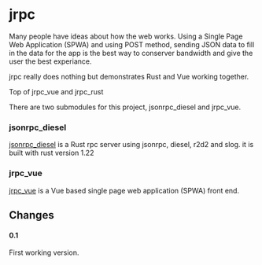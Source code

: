 # jrpc

Many people have ideas about how the web works. Using a Single Page Web Application (SPWA) and using POST method, sending JSON data to fill in the data for the app is the best way to conserver bandwidth and give the user the best experiance.

jrpc really does nothing but demonstrates Rust and Vue working together.

Top of jrpc_vue and jrpc_rust

There are two submodules for this project, jsonrpc_diesel and jrpc_vue. 

### jsonrpc_diesel
<a href="https://github.com/greenpdx/jsonrpc_diesel">jsonrpc_diesel</a> is a Rust rpc server using jsonrpc, diesel, r2d2 and slog.
it is built with rust version 1.22

### jrpc_vue
<a href="https://github.com/greenpdx/jrpc_vue">jrpc_vue</a> is a Vue based single page web application (SPWA) front end. 


## Changes
#### 0.1
  First working version.
